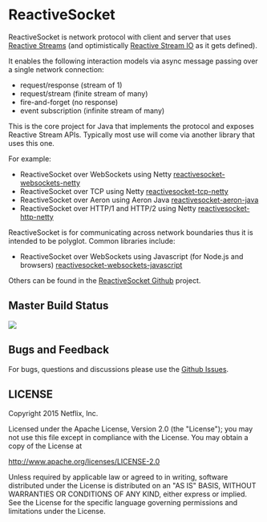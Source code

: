 # ReactiveSocket

ReactiveSocket is network protocol with client and server that uses [Reactive Streams](http://reactive-stream.org) (and optimistically [Reactive Stream IO](http://reactive-stream.io) as it gets defined).

It enables the following interaction models via async message passing over a single network connection:

- request/response (stream of 1)
- request/stream (finite stream of many)
- fire-and-forget (no response)
- event subscription (infinite stream of many)

This is the core project for Java that implements the protocol and exposes Reactive Stream APIs. Typically most use will come via another library that uses this one. 

For example:

- ReactiveSocket over WebSockets using Netty [reactivesocket-websockets-netty](https://github.com/ReactiveSocket/reactivesocket-websockets-netty)
- ReactiveSocket over TCP using Netty [reactivesocket-tcp-netty](https://github.com/ReactiveSocket/reactivesocket-tcp-netty)
- ReactiveSocket over Aeron using Aeron Java [reactivesocket-aeron-java](https://github.com/ReactiveSocket/reactivesocket-aeron-java)
- ReactiveSocket over HTTP/1 and HTTP/2 using Netty [reactivesocket-http-netty](https://github.com/ReactiveSocket/reactivesocket-http-netty)

ReactiveSocket is for communicating across network boundaries thus it is intended to be polyglot. Common libraries include:

- ReactiveSocket over WebSockets using Javascript (for Node.js and browsers) [reactivesocket-websockets-javascript](https://github.com/ReactiveSocket/reactivesocket-websockets-javascript)

Others can be found in the [ReactiveSocket Github](https://github.com/ReactiveSocket) project.

## Master Build Status

<a href='https://travis-ci.org/ReactiveSocket/reactivesocket-java/builds'><img src='https://travis-ci.org/ReactiveSocket/reactivesocket-java.svg?branch=1.x'></a>

## Bugs and Feedback

For bugs, questions and discussions please use the [Github Issues](https://github.com/ReactiveSocket/reactivesocket-java/issues).

 
## LICENSE

Copyright 2015 Netflix, Inc.

Licensed under the Apache License, Version 2.0 (the "License");
you may not use this file except in compliance with the License.
You may obtain a copy of the License at

<http://www.apache.org/licenses/LICENSE-2.0>

Unless required by applicable law or agreed to in writing, software
distributed under the License is distributed on an "AS IS" BASIS,
WITHOUT WARRANTIES OR CONDITIONS OF ANY KIND, either express or implied.
See the License for the specific language governing permissions and
limitations under the License.
